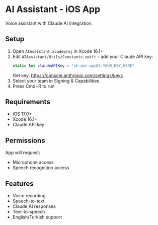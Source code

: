 # AI Assistant - iOS App

Voice assistant with Claude AI integration.

## Setup

1. Open `AIAssistant.xcodeproj` in Xcode 16.1+
2. Edit `AIAssistant/Utils/Constants.swift` - add your Claude API key:
   ```swift
   static let claudeAPIKey = "sk-ant-api03-YOUR_KEY_HERE"
   ```
   Get key: https://console.anthropic.com/settings/keys
3. Select your team in Signing & Capabilities
4. Press Cmd+R to run

## Requirements

- iOS 17.0+
- Xcode 16.1+
- Claude API key

## Permissions

App will request:
- Microphone access
- Speech recognition access

## Features

- Voice recording
- Speech-to-text
- Claude AI responses
- Text-to-speech
- English/Turkish support
